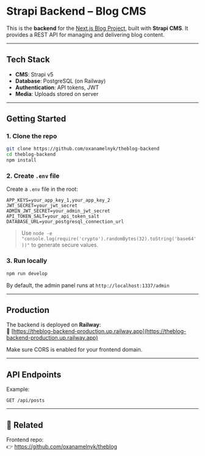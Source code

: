 
# Strapi Backend – Blog CMS

This is the **backend** for the [Next.js Blog Project](https://github.com/comoartista/theblog), built with **Strapi CMS**. It provides a REST API for managing and delivering blog content.

---

## Tech Stack

- **CMS**: Strapi v5
- **Database**: PostgreSQL (on Railway)
- **Authentication**: API tokens, JWT
- **Media**: Uploads stored on server

---

## Getting Started

### 1. Clone the repo

```bash
git clone https://github.com/oxanamelnyk/theblog-backend
cd theblog-backend
npm install
```

### 2. Create `.env` file

Create a `.env` file in the root:

```env
APP_KEYS=your_app_key_1,your_app_key_2
JWT_SECRET=your_jwt_secret
ADMIN_JWT_SECRET=your_admin_jwt_secret
API_TOKEN_SALT=your_api_token_salt
DATABASE_URL=your_postgresql_connection_url
```

> Use `node -e "console.log(require('crypto').randomBytes(32).toString('base64'))"` to generate secure values.

### 3. Run locally

```bash
npm run develop
```

By default, the admin panel runs at `http://localhost:1337/admin`

---

## Production

The backend is deployed on **Railway**:  
🔗 [https://theblog-backend-production.up.railway.app](https://theblog-backend-production.up.railway.app)

Make sure CORS is enabled for your frontend domain.

---

## API Endpoints

Example:

```http
GET /api/posts
```

---

## 🔗 Related

Frontend repo:  
👉 https://github.com/oxanamelnyk/theblog

